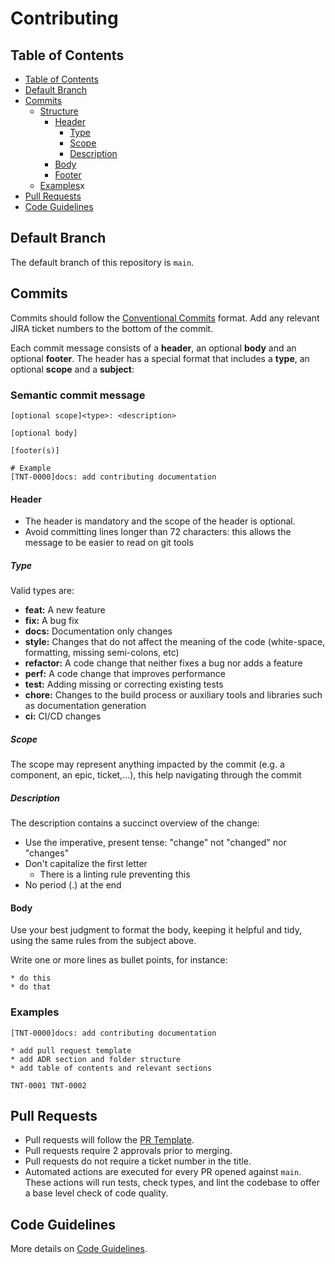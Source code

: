 # Contributing

## Table of Contents

- [Table of Contents](#table-of-contents)
- [Default Branch](#default-branch)
- [Commits](#commits)
  - [Structure](#structure)
    - [Header](#header)
      - [Type](#type)
      - [Scope](#scope)
      - [Description](#description)
    - [Body](#body)
    - [Footer](#footer)
  - [Examples](#examples)x
- [Pull Requests](#pull-requests)
- [Code Guidelines](#code-guidelines)

## Default Branch

The default branch of this repository is `main`.

## Commits

Commits should follow the [Conventional Commits](https://www.conventionalcommits.org/en/v1.0.0/) format. Add any relevant JIRA ticket numbers to the bottom of the commit.

Each commit message consists of a **header**, an optional **body** and an optional **footer**. The header has a special format that includes a **type**, an optional **scope** and a **subject**:

### Semantic commit message

```
[optional scope]<type>: <description>

[optional body]

[footer(s)]

# Example
[TNT-0000]docs: add contributing documentation
```

#### Header

- The header is mandatory and the scope of the header is optional.
- Avoid committing lines longer than 72 characters: this allows the message to be easier to read on git tools

##### Type

Valid types are:

- **feat:** A new feature
- **fix:** A bug fix
- **docs:** Documentation only changes
- **style:** Changes that do not affect the meaning of the code (white-space, formatting, missing semi-colons, etc)
- **refactor:** A code change that neither fixes a bug nor adds a feature
- **perf:** A code change that improves performance
- **test:** Adding missing or correcting existing tests
- **chore:** Changes to the build process or auxiliary tools and libraries such as documentation generation
- **ci:** CI/CD changes

##### Scope

The scope may represent anything impacted by the commit (e.g. a component, an epic, ticket,...), this help navigating through the commit

##### Description

The description contains a succinct overview of the change:

- Use the imperative, present tense: "change" not "changed" nor "changes"
- Don't capitalize the first letter
  - There is a linting rule preventing this
- No period (.) at the end

#### Body

Use your best judgment to format the body, keeping it helpful and tidy, using the same rules from the subject above.

Write one or more lines as bullet points, for instance:

```
* do this
* do that
```

### Examples

```
[TNT-0000]docs: add contributing documentation

* add pull request template
* add ADR section and folder structure
* add table of contents and relevant sections

TNT-0001 TNT-0002
```

## Pull Requests

- Pull requests will follow the [PR Template](../.github/PULL_REQUEST_TEMPLATE.md).
- Pull requests require 2 approvals prior to merging.
- Pull requests do not require a ticket number in the title.
- Automated actions are executed for every PR opened against `main`. These actions will run tests, check types, and lint the codebase to offer a base level check of code quality.

## Code Guidelines

More details on [Code Guidelines](./CODE_GUIDELINES.md).
